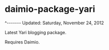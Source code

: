 daimio-package-yari
===================
^------- Updated: Saturday, November 24, 2012

Latest Yari blogging package. 

Requires Daimio.